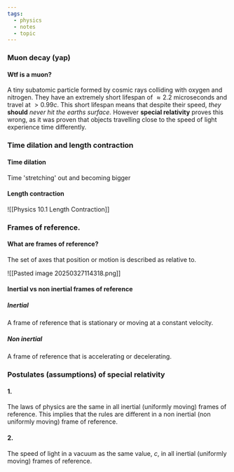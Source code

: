 ```yaml
---
tags:
  - physics
  - notes
  - topic
---
```

### Muon decay (yap)
#### Wtf is a muon?
A tiny subatomic particle formed by cosmic rays colliding with oxygen and nitrogen. They have an extremely short lifespan of $\approx 2.2$ microseconds and travel at $>0.99c$.
This short lifespan means that despite their speed, *they* **should** *never hit the earths surface.*
However **special relativity** proves this wrong, as it was proven that objects travelling close to the speed of light experience time differently. 


### Time dilation and length contraction
#### Time dilation
Time 'stretching' out and becoming bigger

#### Length contraction
![[Physics 10.1 Length Contraction]]

### Frames of reference. 
#### What are frames of reference?
The set of axes that position or motion is described as relative to.

![[Pasted image 20250327114318.png]]
#### Inertial vs non inertial frames of reference
##### Inertial 
A frame of reference that is stationary or moving at a constant velocity.
##### Non inertial
A frame of reference that is accelerating or decelerating.
### Postulates (assumptions) of special relativity
#### 1. 
The laws of physics are the same in all inertial (uniformly moving) frames of reference.
	This implies that the rules are different in a non inertial (non uniformly moving) frame of reference.
#### 2. 
The speed of light in a vacuum as the same value, $c$, in all inertial (uniformly moving) frames of reference.